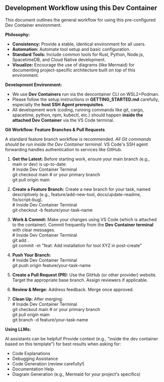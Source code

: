 ## **Development Workflow using this Dev Container**

This document outlines the general workflow for using this pre-configured Dev Container environment.

**Philosophy:**

* **Consistency:** Provide a stable, identical environment for all users.  
* **Automation:** Automate tool setup and basic configuration.  
* **Standard Tools:** Include common tools for Rust, Python, Node.js, SpacetimeDB, and Cloud Native development.  
* **Visualize:** Encourage the use of diagrams (like Mermaid) for documenting project-specific architecture built *on top* of this environment.

**Development Environment:**

* We use **Dev Containers** run via the devcontainer CLI on WSL2+Podman.  
* Please follow the setup instructions in **GETTING\_STARTED.md** carefully, especially the **host SSH Agent prerequisites**.  
* All development work (coding, running commands like git, cargo, spacetime, python, npm, kubectl, etc.) should happen **inside the attached Dev Container** via the VS Code terminal.

**Git Workflow: Feature Branches & Pull Requests**

A standard feature branch workflow is recommended. *All Git commands should be run inside the Dev Container terminal.* VS Code's SSH agent forwarding handles authentication to services like GitHub.

1. **Get the Latest:** Before starting work, ensure your main branch (e.g., main or dev) is up-to-date:  
   \# Inside Dev Container Terminal  
   git checkout main \# or your primary branch  
   git pull origin main

2. **Create a Feature Branch:** Create a new branch for your task, named descriptively (e.g., feature/add-new-tool, docs/update-readme, fix/script-bug).  
   \# Inside Dev Container Terminal  
   git checkout \-b feature/your-task-name

3. **Work & Commit:** Make your changes using VS Code (which is attached to the container). Commit frequently from the **Dev Container terminal** with clear messages.  
   \# Inside Dev Container Terminal  
   git add .  
   git commit \-m "feat: Add installation for tool XYZ in post-create"

4. **Push Your Branch:**  
   \# Inside Dev Container Terminal  
   git push origin feature/your-task-name

5. **Create a Pull Request (PR):** Use the GitHub (or other provider) website. Target the appropriate base branch. Assign reviewers if applicable.  
6. **Review & Merge:** Address feedback. Merge once approved.  
7. **Clean Up:** After merging:  
   \# Inside Dev Container Terminal  
   git checkout main \# or your primary branch  
   git pull origin main  
   git branch \-d feature/your-task-name

**Using LLMs:**

AI assistants can be helpful\! Provide context (e.g., "inside the dev container based on this template") for best results when asking for:

* Code Explanations  
* Debugging Assistance  
* Code Generation (review carefully\!)  
* Documentation Help  
* Diagram Generation (e.g., Mermaid for your project's specifics)